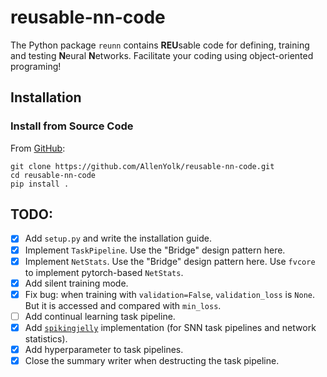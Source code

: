 # reusable-nn-code

The Python package `reunn` contains **REU**sable code for defining, training and testing **N**eural **N**etworks. Facilitate your coding using object-oriented programing!

## Installation

### Install from Source Code

From [GitHub](https://github.com/AllenYolk/reusable-nn-code):
```shell
git clone https://github.com/AllenYolk/reusable-nn-code.git
cd reusable-nn-code
pip install .
```

## TODO:
* [x] Add `setup.py` and write the installation guide.
* [x] Implement `TaskPipeline`. Use the "Bridge" design pattern here.
* [x] Implement `NetStats`. Use the "Bridge" design pattern here. Use `fvcore` to implement pytorch-based `NetStats`.
* [x] Add silent training mode.
* [x] Fix bug: when training with `validation=False`, `validation_loss` is `None`. But it is accessed and compared with `min_loss`.
* [ ] Add continual learning task pipeline.
* [x] Add [`spikingjelly`](https://github.com/fangwei123456/spikingjelly) implementation (for SNN task pipelines and network statistics).
* [x] Add hyperparameter to task pipelines.
* [x] Close the summary writer when destructing the task pipeline.